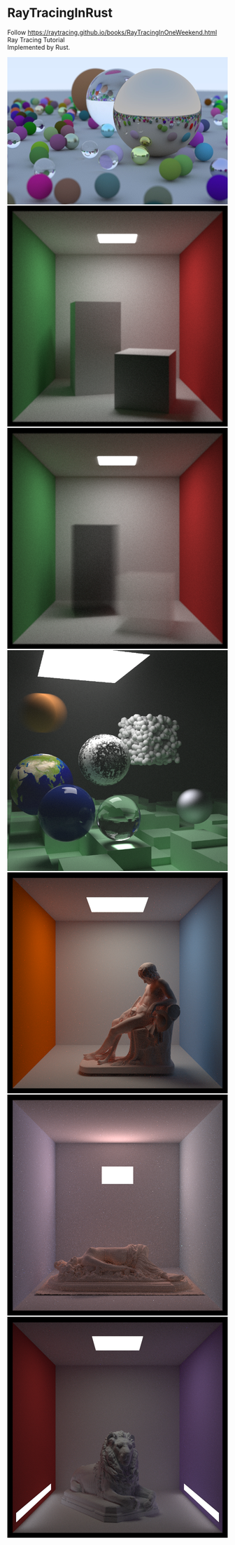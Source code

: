 # RayTracingInRust
Follow https://raytracing.github.io/books/RayTracingInOneWeekend.html Ray Tracing Tutorial  
Implemented by Rust.

![Image text](img/image.jpg)  
![Image text](img/CornellBox.png)  
![Image text](img/volume.png)  
![Image text](img/final.png)  
![Image text](img/b.png)  
![Image text](img/i(1).png)  
![Image text](img/g.png)  
